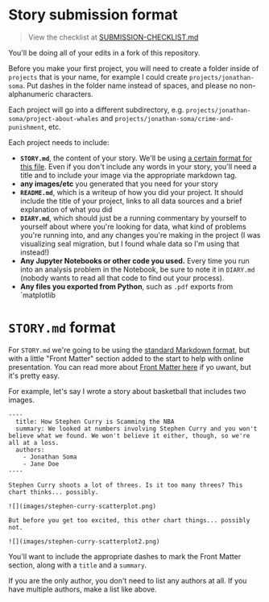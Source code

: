 # Story submission format

> View the checklist at [SUBMISSION-CHECKLIST.md](SUBMISSION-CHECKLIST.md)

You'll be doing all of your edits in a fork of this repository.

Before you make your first project, you will need to create a folder inside of `projects` that is your name, for example I could create `projects/jonathan-soma`. Put dashes in the folder name instead of spaces, and please no non-alphanumeric characters.

Each project will go into a different subdirectory, e.g. `projects/jonathan-soma/project-about-whales` and `projects/jonathan-soma/crime-and-punishment`, etc.

Each project needs to include:

* **`STORY.md`**, the content of your story. We'll be using [a certain format for this file](#storymd-format). Even if you don't include any words in your story, you'll need a title and to include your image via the appropriate markdown tag.
* **any images/etc** you generated that you need for your story
* **`README.md`**, which is a writeup of how you did your project. It should include the title of your project, links to all data sources and a brief explanation of what you did
* **`DIARY.md`**, which should just be a running commentary by yourself to yourself about where you're looking for data, what kind of problems you're running into, and any changes you're making in the project (I was visualizing seal migration, but I found whale data so I'm using that instead!)
* **Any Jupyter Notebooks or other code you used.** Every time you run into an analysis problem in the Notebook, be sure to note it in `DIARY.md` (nobody wants to read all that code to find out your process).
* **Any files you exported from Python**, such as `.pdf` exports from `matplotlib

# `STORY.md` format 

For `STORY.md` we're going to be using the [standard Markdown format](https://github.com/adam-p/markdown-here/wiki/Markdown-Cheatsheet), but with a little  "Front Matter" section added to the start to help with online presentation. You can read more about [Front Matter here](https://jekyllrb.com/docs/frontmatter/) if yo uwant, but it's pretty easy.

For example, let's say I wrote a story about basketball that includes two images.

    ----
      title: How Stephen Curry is Scamming the NBA
      summary: We looked at numbers involving Stephen Curry and you won't believe what we found. We won't believe it either, though, so we're all at a loss.
      authors:
        - Jonathan Soma
        - Jane Doe
    ----

    Stephen Curry shoots a lot of threes. Is it too many threes? This chart thinks... possibly.
    
    ![](images/stephen-curry-scatterplot.png)
    
    But before you get too excited, this other chart things... possibly not.
    
    ![](images/stephen-curry-scatterplot2.png)

You'll want to include the appropriate dashes to mark the Front Matter section, along with a `title` and a `summary`.

If you are the only author, you don't need to list any authors at all. If you have multiple authors, make a list like above.